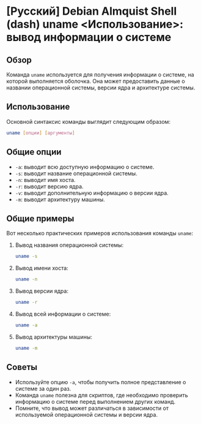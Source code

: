 # [Русский] Debian Almquist Shell (dash) uname <Использование>: вывод информации о системе

## Обзор
Команда `uname` используется для получения информации о системе, на которой выполняется оболочка. Она может предоставить данные о названии операционной системы, версии ядра и архитектуре системы.

## Использование
Основной синтаксис команды выглядит следующим образом:

```sh
uname [опции] [аргументы]
```

## Общие опции
- `-a`: выводит всю доступную информацию о системе.
- `-s`: выводит название операционной системы.
- `-n`: выводит имя хоста.
- `-r`: выводит версию ядра.
- `-v`: выводит дополнительную информацию о версии ядра.
- `-m`: выводит архитектуру машины.

## Общие примеры
Вот несколько практических примеров использования команды `uname`:

1. Вывод названия операционной системы:
   ```sh
   uname -s
   ```

2. Вывод имени хоста:
   ```sh
   uname -n
   ```

3. Вывод версии ядра:
   ```sh
   uname -r
   ```

4. Вывод всей информации о системе:
   ```sh
   uname -a
   ```

5. Вывод архитектуры машины:
   ```sh
   uname -m
   ```

## Советы
- Используйте опцию `-a`, чтобы получить полное представление о системе за один раз.
- Команда `uname` полезна для скриптов, где необходимо проверить информацию о системе перед выполнением других команд.
- Помните, что вывод может различаться в зависимости от используемой операционной системы и версии ядра.